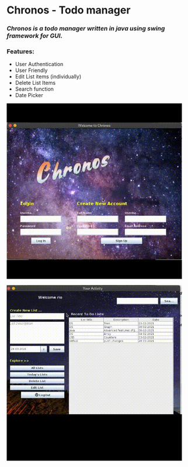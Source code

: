 # Chronos - Todo manager

### *Chronos is a todo manager written in java using swing framework for GUI.*
### Features: 
- User Authentication
- User Friendly
- Edit List items (individually)
- Delete List Items
- Search function
- Date Picker

![](./Sample/part-1-login.gif)

![](./Sample/part-2-functions.gif)
